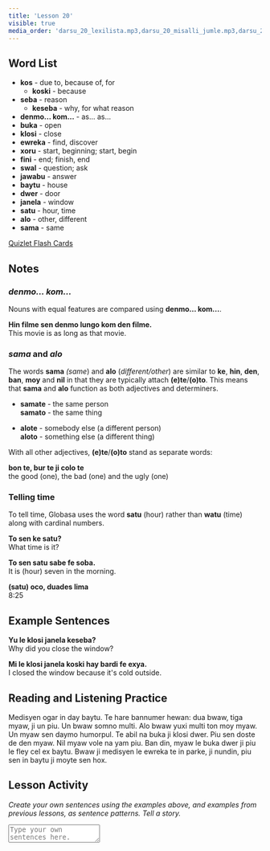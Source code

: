 ```yaml
---
title: 'Lesson 20'
visible: true
media_order: 'darsu_20_lexilista.mp3,darsu_20_misalli_jumle.mp3,darsu_20_doxoli_abyasa.mp3'
---
```


## Word List

* **kos** - due to, because of, for 
	* **koski** - because
* **seba** - reason
	* **keseba** - why, for what reason
* **denmo... kom...** - as... as... 
* **buka** - open
* **klosi** - close
* **ewreka** - find, discover
* **xoru** - start, beginning; start, begin
* **fini** - end; finish, end
* **swal** - question; ask
* **jawabu** - answer
* **baytu** - house
* **dwer** - door
* **janela** - window
* **satu** - hour, time
* **alo** - other, different
* **sama** - same

[Quizlet Flash Cards](https://quizlet.com/652364699/globasa-101-lesson-20-flash-cards/)

## Notes
### _denmo... kom..._

Nouns with equal features are compared using **denmo... kom...**.

**Hin filme sen denmo lungo kom den filme.**  
This movie is as long as that movie.

### _sama_ and _alo_

The words **sama** _(same_) and **alo** (_different/other_) are similar to **ke**, **hin**, **den**, **ban**, **moy** and **nil** in that they are typically attach **(e)te**/**(o)to**. This means that **sama** and **alo** function as both adjectives and determiners. 

* **samate** - the same person  
**samato** - the same thing

* **alote** - somebody else (a different person)  
**aloto** - something else (a different thing)

With all other adjectives, **(e)te**/**(o)to** stand as separate words:

**bon te, bur te ji colo te**  
the good (one), the bad (one) and the ugly (one)

### Telling time

To tell time, Globasa uses the word **satu** (hour) rather than **watu** (time) along with cardinal numbers. 

**To sen ke satu?**  
What time is it?

**To sen satu sabe fe soba.**   
It is (hour) seven in the morning.
 
**(satu) oco, duades lima**  
8:25
 
## Example Sentences

**Yu le klosi janela keseba?**  
Why did you close the window?

**Mi le klosi janela koski hay bardi fe exya.**  
I closed the window because it's cold outside.

## Reading and Listening Practice

Medisyen ogar in day baytu. Te hare bannumer hewan: dua bwaw, tiga myaw, ji un piu. Un bwaw somno multi. Alo bwaw yuxi multi ton moy myaw. Un myaw sen daymo humorpul. Te abil na buka ji klosi dwer. Piu sen doste de den myaw. Nil myaw vole na yam piu. Ban din, myaw le buka dwer ji piu le fley cel ex baytu. Bwaw ji medisyen le ewreka te in parke, ji nundin, piu sen in baytu ji moyte sen hox. 

## Lesson Activity

_Create your own sentences using the examples above, and examples from previous lessons, as sentence patterns. Tell a story._

<textarea width="100%" spellcheck="false" placeholder="Type your own sentences here."></textarea>